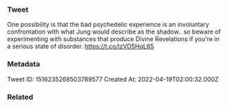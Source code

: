 ### Tweet
One possibility is that the bad psychedelic experience is an involuntary confrontation with what Jung would describe as the shadow.. so beware of experimenting with substances that produce Divine Revelations if you're in a serious state of disorder. https://t.co/lzVD5HqL65

### Metadata
Tweet ID: 1516235268503789577
Created At: 2022-04-19T02:00:32.000Z

### Related

